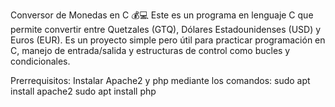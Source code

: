 Conversor de Monedas en C 💰💻
Este es un programa en lenguaje C que permite convertir entre Quetzales (GTQ), Dólares Estadounidenses (USD) y Euros (EUR). Es un proyecto simple pero útil para practicar programación en C, manejo de entrada/salida y estructuras de control como bucles y condicionales.

Prerrequisitos: 
Instalar Apache2 y php mediante los comandos:
sudo apt install apache2
sudo apt install php
